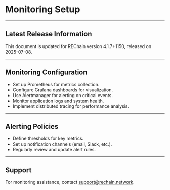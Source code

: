 # Monitoring Setup

---

## Latest Release Information

This document is updated for REChain version 4.1.7+1150, released on 2025-07-08.

---

## Monitoring Configuration

- Set up Prometheus for metrics collection.
- Configure Grafana dashboards for visualization.
- Use Alertmanager for alerting on critical events.
- Monitor application logs and system health.
- Implement distributed tracing for performance analysis.

---

## Alerting Policies

- Define thresholds for key metrics.
- Set up notification channels (email, Slack, etc.).
- Regularly review and update alert rules.

---

## Support

For monitoring assistance, contact support@rechain.network.

